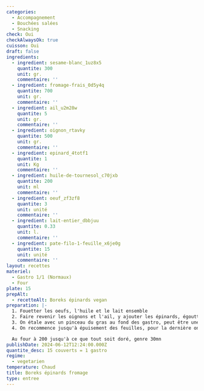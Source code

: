 ```yaml
---
categories:
  - Accompagnement
  - Bouchées salées
  - Snacking
check: Oui
checkAlwaysOk: true
cuisson: Oui
draft: false
ingredients:
  - ingredient: sesame-blanc_1uz8x5
    quantite: 300
    unit: gr.
    commentaire: ''
  - ingredient: fromage-frais_0d5y4q
    quantite: 700
    unit: gr.
    commentaire: ''
  - ingredient: ail_u2m28w
    quantite: 5
    unit: gr.
    commentaire: ''
  - ingredient: oignon_rtavky
    quantite: 500
    unit: gr.
    commentaire: ''
  - ingredient: epinard_4totf1
    quantite: 1
    unit: Kg
    commentaire: ''
  - ingredient: huile-de-tournesol_c70jxb
    quantite: 200
    unit: ml
    commentaire: ''
  - ingredient: oeuf_zf3zf8
    quantite: 3
    unit: unité
    commentaire: ''
  - ingredient: lait-entier_dbbjuu
    quantite: 0.33
    unit: l.
    commentaire: ''
  - ingredient: pate-filo-1-feuille_x6je0g
    quantite: 15
    unit: unité
    commentaire: ''
layout: recettes
materiel:
  - Gastro 1/1 (Normaux)
  - Four
plate: 15
prepAlt:
  - recetteAlt: Boreks épinards vegan
preparation: |-
  1. Fouetter les oeufs, l'huile et le lait ensemble
  2. Faire revenir les oignons et l'ail, y ajouter les épinards, égoutter avant de mélanger avec le fromage de  façon pas trop lisse ( genre on laisse des bouts)
  3. On étale avec un pinceau du gras au fond des gastro, peut être une feuille de papier sulfurisé aussi, et on étale une ou deux feuilles pour que les 4 bords du plats soient couvert par cette première feuille, on badigeonne de liquide, une autre feuille de filo qui ne dépassent pas sur les côtés cette fois ci mais au contraire on peut les froisser pour les faire entrer dans le cadre, on empile trois strate la dernière pas de liquide mais du mélange épinard fromage
  4. On recommence jusqu'à épuisement des feuilles, pour la dernière on vide le liquide, qu'on fait bien pénétrer et on parsème de sésame;

  Au four à 200 jusqu'à ce que tout soit doré, genre 30mn
publishDate: 2024-06-12T12:24:00.000Z
quantite_desc: 15 couverts = 1 gastro
regime:
  - vegetarien
temperature: Chaud
title: Boreks épinards fromage
type: entree
---
```

